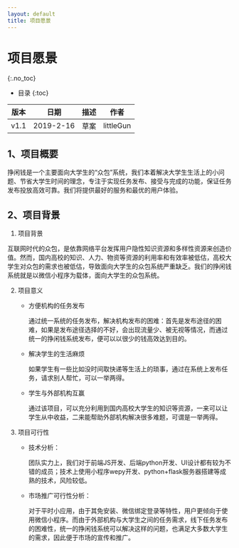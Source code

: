 ```yaml
---
layout: default
title: 项目愿景
---
```


# 项目愿景
{:.no_toc}

* 目录
{:toc}

| 版本 |   日期    | 描述 |  作者   |
| :--: | :-------: | :--: | :-----: |
| v1.1 | 2019-2-16 | 草案 | littleGun |

## 1、项目概要

挣闲钱是一个主要面向大学生的“众包”系统，我们本着解决大学生生活上的小问题、节省大学生时间的理念，专注于实现任务发布、接受与完成的功能，保证任务发布投放高效可靠。我们将提供最好的服务和最优的用户体验。

## 2、项目背景

1. 项目背景

互联网时代的众包，是依靠网络平台发挥用户隐性知识资源和多样性资源来创造价值。然而，国内高校的知识、人力、物资等资源的利用率和有效率被低估，高校大学生对众包的需求也被低估，导致面向大学生的众包系统严重缺乏。我们的挣闲钱系统就是以微信小程序为载体，面向大学生的众包系统。

2. 项目意义

    *   方便机构的任务发布

        通过统一系统的任务发布，解决机构发布的困难：首先是发布途径的困难，如果是发布途径选择的不好，会出现流量少、被无视等情况，而通过统一的挣闲钱系统发布，便可以以很少的钱高效达到目的。
    
    *   解决学生的生活麻烦

        如果学生有一些比如没时间取快递等生活上的琐事，通过在系统上发布任务，请求别人帮忙，可以一举两得。

    *   学生与外部机构互赢

        通过该项目，可以充分利用到国内高校大学生的知识等资源，一来可以让学生从中收益，二来能帮助外部机构解决很多难题，可谓是一举两得。

3. 项目可行性

    *   技术分析：

        团队实力上，我们对于前端JS开发、后端python开发、UI设计都有较为不错的成员；技术上使用小程序wepy开发、python+flask服务器搭建等成熟的技术，风险较低。

    *   市场推广可行性分析：

        对于平时小应用，由于其免安装、微信绑定登录等特性，用户更倾向于使用微信小程序。而由于外部机构与大学生之间的任务需求，线下任务发布的困难性，统一的挣闲钱系统可以解决这样的问题，也满足大多数大学生的需求，因此便于市场的宣传和推广。
